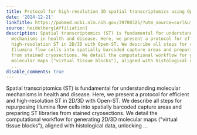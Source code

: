 ```yaml
---
title: Protocol for high-resolution 3D spatial transcriptomics using Open-ST
date: '2024-12-21'
linkTitle: https://pubmed.ncbi.nlm.nih.gov/39708325/?utm_source=curl&utm_medium=rss&utm_campaign=pubmed-2&utm_content=1FakS-2QOkCT8HsMOQP1bCRQ4YzyumYOmxmF0moLsQ3dFB1E9V&fc=20220326224207&ff=20241222170843&v=2.18.0.post9+e462414
source: heidelberg[Affiliation]
description: Spatial transcriptomics (ST) is fundamental for understanding molecular
  mechanisms in health and disease. Here, we present a protocol for efficient and
  high-resolution ST in 2D/3D with Open-ST. We describe all steps for repurposing
  Illumina flow cells into spatially barcoded capture areas and preparing ST libraries
  from stained cryosections. We detail the computational workflow for generating 2D/3D
  molecular maps ("virtual tissue blocks"), aligned with histological data, unlocking
  ...
disable_comments: true
---
```

Spatial transcriptomics (ST) is fundamental for understanding molecular mechanisms in health and disease. Here, we present a protocol for efficient and high-resolution ST in 2D/3D with Open-ST. We describe all steps for repurposing Illumina flow cells into spatially barcoded capture areas and preparing ST libraries from stained cryosections. We detail the computational workflow for generating 2D/3D molecular maps ("virtual tissue blocks"), aligned with histological data, unlocking ...